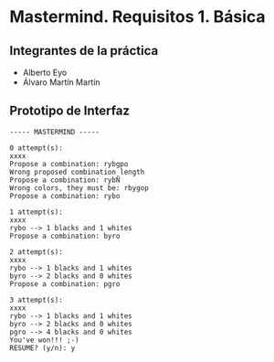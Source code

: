 # Mastermind. Requisitos 1. Básica

## Integrantes de la práctica

* Alberto Eyo
* Álvaro Martín Martín

## Prototipo de Interfaz

```
----- MASTERMIND -----

0 attempt(s):
xxxx
Propose a combination: rybgpo
Wrong proposed combination length
Propose a combination: rybÑ
Wrong colors, they must be: rbygop
Propose a combination: rybo

1 attempt(s):
xxxx
rybo --> 1 blacks and 1 whites
Propose a combination: byro

2 attempt(s):
xxxx
rybo --> 1 blacks and 1 whites
byro --> 2 blacks and 0 whites
Propose a combination: pgro

3 attempt(s):
xxxx
rybo --> 1 blacks and 1 whites
byro --> 2 blacks and 0 whites
pgro --> 4 blacks and 0 whites
You've won!!! ;-)
RESUME? (y/n): y
```